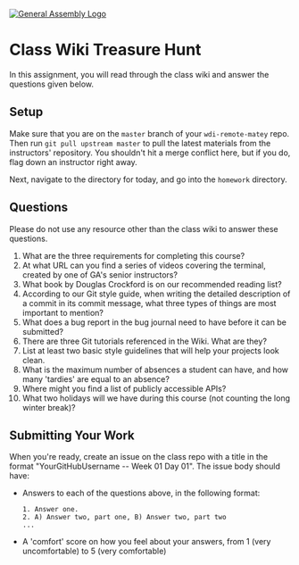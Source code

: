 [![General Assembly Logo](https://camo.githubusercontent.com/1a91b05b8f4d44b5bbfb83abac2b0996d8e26c92/687474703a2f2f692e696d6775722e636f6d2f6b6538555354712e706e67)](https://generalassemb.ly/education/web-development-immersive)

# Class Wiki Treasure Hunt

<!-- MATERIALS METADATA -->
<!--
  title: Class Wiki Treasure Hunt
  format: homework
  duration: 0.5 hours
  original author: Matt Brendzel
  tags: core
-->

In this assignment, you will read through the class wiki and answer the
questions given below.

## Setup

  Make sure that you are on the `master` branch of your `wdi-remote-matey` repo.
  Then run `git pull upstream master` to pull the latest materials from the
  instructors' repository. You shouldn't hit a merge conflict here, but if you
  do, flag down an instructor right away.

  Next, navigate to the directory for today, and go into the `homework`
  directory.

## Questions

Please do not use any resource other than the class wiki to answer these
questions.

1.  What are the three requirements for completing this course?
2.  At what URL can you find a series of videos covering the terminal, created
    by one of GA's senior instructors?
3.  What book by Douglas Crockford is on our recommended reading list?
4.  According to our Git style guide, when writing the detailed description of
    a commit in its commit message, what three types of things are most
    important to mention?
5.  What does a bug report in the bug journal need to have before it can be
    submitted?
6.  There are three Git tutorials referenced in the Wiki. What are they?
7.  List at least two basic style guidelines that will help your projects look
    clean.
8.  What is the maximum number of absences a student can have, and how many
    'tardies' are equal to an absence?
9.  Where might you find a list of publicly accessible APIs?
10. What two holidays will we have during this course (not counting the long
    winter break)?

## Submitting Your Work

When you're ready, create an issue on the class repo with
a title in the format "YourGitHubUsername -- Week 01 Day 01".
The issue body should have:

-   Answers to each of the questions above, in the following format:

    ```text
    1. Answer one.
    2. A) Answer two, part one, B) Answer two, part two
    ...
    ```

-   A 'comfort' score on how you feel about your answers, from 1 (very
    uncomfortable) to 5 (very comfortable)

